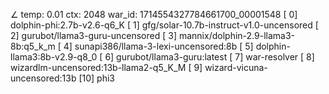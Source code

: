 ∠ temp: 0.01 ctx: 2048 war_id: 1714554327784661700_00001548
 [ 0] dolphin-phi:2.7b-v2.6-q6_K
 [ 1] gfg/solar-10.7b-instruct-v1.0-uncensored
 [ 2] gurubot/llama3-guru-uncensored
 [ 3] mannix/dolphin-2.9-llama3-8b:q5_k_m
 [ 4] sunapi386/llama-3-lexi-uncensored:8b
 [ 5] dolphin-llama3:8b-v2.9-q8_0
 [ 6] gurubot/llama3-guru:latest
 [ 7] war-resolver
 [ 8] wizardlm-uncensored:13b-llama2-q5_K_M
 [ 9] wizard-vicuna-uncensored:13b
 [10] phi3
